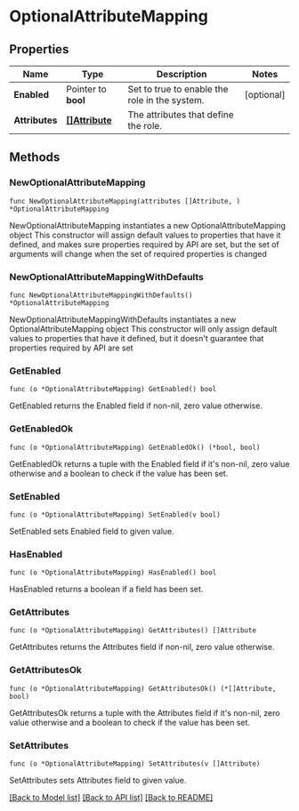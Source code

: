 # OptionalAttributeMapping

## Properties

Name | Type | Description | Notes
------------ | ------------- | ------------- | -------------
**Enabled** | Pointer to **bool** | Set to true to enable the role in the system. | [optional] 
**Attributes** | [**[]Attribute**](Attribute.md) | The attributes that define the role. | 

## Methods

### NewOptionalAttributeMapping

`func NewOptionalAttributeMapping(attributes []Attribute, ) *OptionalAttributeMapping`

NewOptionalAttributeMapping instantiates a new OptionalAttributeMapping object
This constructor will assign default values to properties that have it defined,
and makes sure properties required by API are set, but the set of arguments
will change when the set of required properties is changed

### NewOptionalAttributeMappingWithDefaults

`func NewOptionalAttributeMappingWithDefaults() *OptionalAttributeMapping`

NewOptionalAttributeMappingWithDefaults instantiates a new OptionalAttributeMapping object
This constructor will only assign default values to properties that have it defined,
but it doesn't guarantee that properties required by API are set

### GetEnabled

`func (o *OptionalAttributeMapping) GetEnabled() bool`

GetEnabled returns the Enabled field if non-nil, zero value otherwise.

### GetEnabledOk

`func (o *OptionalAttributeMapping) GetEnabledOk() (*bool, bool)`

GetEnabledOk returns a tuple with the Enabled field if it's non-nil, zero value otherwise
and a boolean to check if the value has been set.

### SetEnabled

`func (o *OptionalAttributeMapping) SetEnabled(v bool)`

SetEnabled sets Enabled field to given value.

### HasEnabled

`func (o *OptionalAttributeMapping) HasEnabled() bool`

HasEnabled returns a boolean if a field has been set.

### GetAttributes

`func (o *OptionalAttributeMapping) GetAttributes() []Attribute`

GetAttributes returns the Attributes field if non-nil, zero value otherwise.

### GetAttributesOk

`func (o *OptionalAttributeMapping) GetAttributesOk() (*[]Attribute, bool)`

GetAttributesOk returns a tuple with the Attributes field if it's non-nil, zero value otherwise
and a boolean to check if the value has been set.

### SetAttributes

`func (o *OptionalAttributeMapping) SetAttributes(v []Attribute)`

SetAttributes sets Attributes field to given value.



[[Back to Model list]](../README.md#documentation-for-models) [[Back to API list]](../README.md#documentation-for-api-endpoints) [[Back to README]](../README.md)


